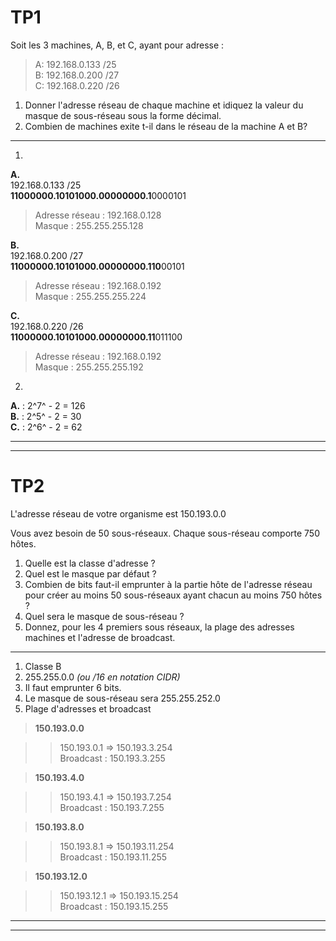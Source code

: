 # TP1  
  
Soit les 3 machines, A, B, et C, ayant pour adresse :  
  
> A: 192.168.0.133 /25  
B: 192.168.0.200 /27  
C: 192.168.0.220 /26  
  
1. Donner l'adresse réseau de chaque machine et idiquez la valeur du masque de sous-réseau sous la forme décimal.  
2. Combien de machines exite t-il dans le réseau de la machine A et B?  
  
---  
   
1.   
  
**A.**    
192.168.0.133 /25      
**11000000.10101000.00000000.1**0000101    
  
> Adresse réseau : 192.168.0.128    
Masque : 255.255.255.128    
  
**B.**    
192.168.0.200 /27    
**11000000.10101000.00000000.110**00101    
  
> Adresse réseau : 192.168.0.192    
Masque : 255.255.255.224    
  
**C.**    
192.168.0.220 /26    
**11000000.10101000.00000000.11**011100    
  
> Adresse réseau : 192.168.0.192    
Masque : 255.255.255.192    
  
2.  
  
**A.** : 2^7^ - 2 = 126    
**B.** : 2^5^ - 2 = 30    
**C.** : 2^6^ - 2 = 62    
  
---  
  
---  
  
# TP2  
  
L'adresse réseau de votre organisme est 150.193.0.0  
  
Vous avez besoin de 50 sous-réseaux. Chaque sous-réseau comporte 750 hôtes.  
  
1. Quelle est la classe d'adresse ?  
2. Quel est le masque par défaut ?  
3. Combien de bits faut-il emprunter à la partie hôte de l'adresse réseau pour créer au moins 50 sous-réseaux ayant chacun au moins 750 hôtes ?  
4. Quel sera le masque de sous-réseau ?  
5. Donnez, pour les 4 premiers sous réseaux, la plage des adresses machines et l'adresse de broadcast.  
    
---   
    
1. Classe B    
2. 255.255.0.0 *(ou /16 en notation CIDR)*    
3. Il faut emprunter 6 bits.    
4. Le masque de sous-réseau sera 255.255.252.0    
5. Plage d'adresses et broadcast  
  
> **150.193.0.0**    
  
>> 150.193.0.1 => 150.193.3.254    
Broadcast : 150.193.3.255    
    
> **150.193.4.0**    
  
>> 150.193.4.1 => 150.193.7.254    
Broadcast : 150.193.7.255    
    
> **150.193.8.0**    
  
>> 150.193.8.1 => 150.193.11.254    
Broadcast : 150.193.11.255    
    
> **150.193.12.0**    
  
>> 150.193.12.1 => 150.193.15.254    
Broadcast : 150.193.15.255     
  
---  
  
---  
  
